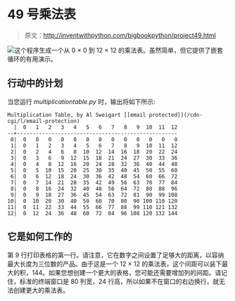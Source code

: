 # 49 号乘法表

> 原文：<http://inventwithpython.com/bigbookpython/project49.html>

![](../Images/9d995d63aaead72cad01120081eb8f75.png)这个程序生成一个从 0 × 0 到 12 × 12 的乘法表。虽然简单，但它提供了嵌套循环的有用演示。

## 行动中的计划

当您运行 *multiplicationtable.py* 时，输出将如下所示:

```
Multiplication Table, by Al Sweigart [[email protected]](/cdn-cgi/l/email-protection)
  |  0   1   2   3   4   5   6   7   8   9  10  11  12
--+---------------------------------------------------
 0|  0   0   0   0   0   0   0   0   0   0   0   0   0
 1|  0   1   2   3   4   5   6   7   8   9  10  11  12
 2|  0   2   4   6   8  10  12  14  16  18  20  22  24
 3|  0   3   6   9  12  15  18  21  24  27  30  33  36
 4|  0   4   8  12  16  20  24  28  32  36  40  44  48
 5|  0   5  10  15  20  25  30  35  40  45  50  55  60
 6|  0   6  12  18  24  30  36  42  48  54  60  66  72
 7|  0   7  14  21  28  35  42  49  56  63  70  77  84
 8|  0   8  16  24  32  40  48  56  64  72  80  88  96
 9|  0   9  18  27  36  45  54  63  72  81  90  99 108
10|  0  10  20  30  40  50  60  70  80  90 100 110 120
11|  0  11  22  33  44  55  66  77  88  99 110 121 132
12|  0  12  24  36  48  60  72  84  96 108 120 132 144
```

## 它是如何工作的

第 9 行打印表格的第一行。请注意，它在数字之间设置了足够大的距离，以容纳最大长度为三位数的产品。由于这是一个 12 × 12 的乘法表，这个间距可以装下最大的积，144。如果您想创建一个更大的表格，您可能还需要增加列的间距。请记住，标准的终端窗口是 80 列宽，24 行高，所以如果不在窗口的右边换行，就无法创建更大的乘法表。

```
 1\. """Multiplication Table, by Al Sweigart [[email protected]](/cdn-cgi/l/email-protection)
 2\. Print a multiplication table.
 3\. This code is available at https://nostarch.com/big-book-small-python-programming
 4\. Tags: tiny, beginner, math"""
 5\. 
 6\. print('Multiplication Table, by Al Sweigart [[email protected]](/cdn-cgi/l/email-protection)')
 7\. 
 8\. # Print the horizontal number labels:
 9\. print('  |  0   1   2   3   4   5   6   7   8   9  10  11  12')
10\. print('--+---------------------------------------------------')
11\. 
12\. # Display each row of products:
13\. for number1 in range(0, 13):
14\. 
15\.     # Print the vertical numbers labels:
16\.     print(str(number1).rjust(2), end='')
17\. 
18\.     # Print a separating bar:
19\.     print('|', end='')
20\. 
21\.     for number2 in range(0, 13):
22\.         # Print the product followed by a space:
23\.         print(str(number1 * number2).rjust(3), end=' ')
24\. 
25\.     print()  # Finish the row by printing a newline. 
```

## 探索计划

试着找出下列问题的答案。尝试对代码进行一些修改，然后重新运行程序，看看这些修改有什么影响。

1.  如果把第 13 行的`range(0, 13)`改成`range(0, 80)`会怎么样？
2.  如果把第 13 行的`range(0, 13)`改成`range(0, 100)`会怎么样？